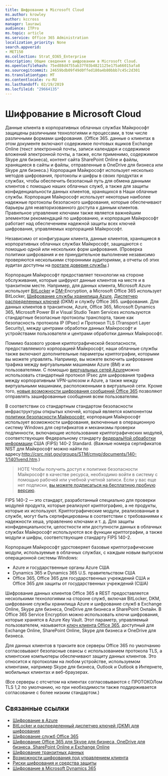 ```yaml
---
title: Шифрование в Microsoft Cloud
ms.author: krowley
author: kccross
manager: laurawi
audience: ITPro
ms.topic: article
ms.service: Office 365 Administration
localization_priority: None
search.appverid:
- MET150
ms.collection: Strat_O365_Enterprise
description: Общие сведения о шифровании в Microsoft Cloud.
ms.openlocfilehash: 75ed88d4755ab37f03b4821125e175a66015afa8
ms.sourcegitcommit: 24659bdb09f49d0ffed180a4b80bbb7c45c2d301
ms.translationtype: MT
ms.contentlocale: ru-RU
ms.lasthandoff: 02/19/2019
ms.locfileid: "29664135"
---
```

# <a name="encryption-in-the-microsoft-cloud"></a>Шифрование в Microsoft Cloud

Данные клиента в корпоративных облачных службах Майкрософт защищены различными технологиями и процессами, в том числе различными формами шифрования. (Office 365. данные о клиентах в этом документе включают содержимое почтовых ящиков Exchange Online (текст электронной почты, записи календаря и содержимое вложений электронной почты, а также, если применимо, содержимое Skype для бизнеса), контент сайта SharePoint Online и файлы, хранящиеся в сайты и файлы, отправленные в OneDrive для бизнеса или Skype для бизнеса.) Корпорация Майкрософт использует несколько методов шифрования, протоколы и шифры в своих продуктах и службах, чтобы обеспечить безопасный путь для обмена данными клиентов с помощью наших облачных служб, а также для защиты конфиденциальности данных клиентов, хранящихся в Наши облачные службы. Корпорация Майкрософт использует некоторые наиболее надежные протоколы безопасного шифрования, которые обеспечивают барьеры для неавторизованного доступа к данным клиентов. Правильное управление ключами также является важнейшим элементом рекомендаций по шифрованию, и корпорация Майкрософт работает над обеспечением надежной защиты всех ключей шифрования, управляемых корпорацией Майкрософт.

Независимо от конфигурации клиента, данные клиентов, хранящиеся в корпоративных облачных службах Майкрософт, защищаются с помощью одной или нескольких форм шифрования. (Проверка политики шифрования и ее принудительное выполнение независимо проверяются несколькими сторонними аудиториями, а отчеты об этих аудитах доступны на [портале доверия службы](https://aka.ms/stp).)

Корпорация Майкрософт предоставляет технологии на стороне обслуживания, которые шифруют данные клиентов на месте и в транзитном месте. Например, для данных клиента, Microsoft Azure использует [BitLocker](https://docs.microsoft.com/windows/device-security/bitlocker/bitlocker-overview) и [DM-](https://en.wikipedia.org/wiki/Dm-crypt)Encryption, а Microsoft Office 365 использует BitLocker, [Шифрование службы хранилища Azure](https://azure.microsoft.com/documentation/articles/storage-service-encryption/), [Диспетчер распределенных ключей](https://support.office.com/article/989ba10c-f73f-4efb-ad1b-af3322e5f376) (DKM) и службу Office 365. шифрования. Для данных клиентов в транзитном, Azure, Office 365, Microsoft Dynamics 365, Microsoft Power BI и Visual Studio Team Services используются стандартные безопасные протоколы транспорта, такие как безопасность протокола IP (IPsec) и Протокол TLS (Transport Layer Security), между центрами обработки данных Майкрософт и устройствами пользователя и центрами обработки данных Майкрософт.

Помимо базового уровня криптографической безопасности, предоставляемого корпорацией Майкрософт, наши облачные службы также включают дополнительные параметры криптографии, которыми вы можете управлять. Например, вы можете включить шифрование трафика между виртуальными машинами Azure (ВМ) и их пользователями. С помощью [виртуальных сетей Azure](https://azure.microsoft.com/services/virtual-network/)можно использовать стандартный протокол IPsec для шифрования трафика между корпоративным VPN-шлюзом и Azure, а также между виртуальными машинами, расположенными в виртуальной сети. Кроме того, [новые возможности шифрования сообщений Office 365](set-up-new-message-encryption-capabilities.md) позволяют отправлять зашифрованные сообщения всем пользователям.

В соответствии со стандартным стандартом безопасности инфраструктуры открытых ключей, который является компонентом [политики безопасности Майкрософт](https://servicetrust.microsoft.com/ViewPage/TrustDocuments?command=Download&downloadType=Document&downloadId=5868ecc8-50b7-4f91-b43f-640e2b99e86e&docTab=6d000410-c9e9-11e7-9a91-892aae8839ad_FAQ%20and%20White%20Papers), корпорация Майкрософт использует возможности шифрования, включенные в операционную систему Windows для сертификатов и механизмы проверки подлинности, включающие использование криптографических модулей, соответствующих Федеральному стандарту [федеральНой обработки информации](http://csrc.nist.gov/publications/PubsFIPS.html) США (FIPS) 140-2 Standard. (Важные номера сертификатов NIST для Майкрософт можно найти по адресу:http://csrc.nist.gov/groups/STM/cmvp/documents/140-1/1401vend.htm.)

> НОТЕ Чтобы получить доступ к политике безопасности Майкрософт в качестве ресурса, необходимо войти в систему с помощью рабочей или учебной учетной записи. Если у вас еще нет подписки, [вы можете подписаться на бесплатную пробную версию](https://servicetrust.microsoft.com/Home/TrialSubscriptions).

FIPS 140-2 — это стандарт, разработанный специально для проверки модулей продукта, которые реализуют криптографию, а не продукты, которые их используют. Криптографические модули, реализованные в службе, могут быть сертифицированы в соответствии с требованиями к надежности хеша, управлению ключами и т. д. Для защиты конфиденциальности, целостности или доступности данных в облачных службах Майкрософт используются все функции криптографии, а также модули и шифры, соответствующие стандарту FIPS 140-2.

Корпорация Майкрософт удостоверяет базовые криптографические модули, используемые в облачных службах, с каждым новым выпуском операционной системы Windows:
- Azure и государственные органы Azure США
- Dynamics 365 и Dynamics 365 U.S. правительством США
- Office 365, Office 365 для государственных учреждений США и Office 365 для защиты от государственных учреждений (США)

Шифрование данных клиентов Office 365 в REST предоставляется несколькими технологиями на стороне служб, включая BitLocker, DKM, шифрование службы хранилища Azure и шифрование служб в Exchange Online, Skype для бизнеса, OneDrive для бизнеса и SharePoint Онлайн. В Office 365 Service Encryption можно использовать ключи шифрования, которые хранятся в Azure Key Vault. Этот параметр, управляемый пользователем, называется [ключ клиента Office 365](https://support.office.com/article/f2cd475a-e592-46cf-80a3-1bfb0fa17697), доступный для Exchange Online, SharePoint Online, Skype для бизнеса и OneDrive для бизнеса.

Для данных клиентов в транзите все серверы Office 365 по умолчанию согласовывают безопасные сеансы с использованием протокола TLS, а клиентские компьютеры обеспечивают защиту данных клиентов.  Это относится к протоколам на любом устройстве, используемом клиентами, например Skype для бизнеса, Outlook и Outlook в Интернете, мобильных клиентах и веб-браузерах.

(Все серверы с отсчетом на клиентах согласовываются с ПРОТОКОЛом TLS 1,2 по умолчанию, но при необходимости также поддерживается согласование с более низким стандартом.)

## <a name="related-links"></a>Связанные ссылки

- [Шифрование в Azure](office-365-azure-encryption.md)
- [BitLocker и распределенный диспетчер ключей (DKM) для шифрования](office-365-bitlocker-and-distributed-key-manager-for-encryption.md)
- [Шифрование служб Office 365](office-365-service-encryption.md)
- [Шифрование Office 365 для Skype для бизнеса, OneDrive для бизнеса, SharePoint Online и Exchange Online](office-365-encryption-for-skype-onedrive-sharepoint-and-exchange.md)
- [Шифрование транзитных данных](office-365-encryption-for-data-in-transit.md)
- [Возможности шифрования под управлением клиента](office-365-customer-managed-encryption-features.md)
- [Риски шифрования и средства защиты](office-365-encryption-risks-and-protections.md)
- [Шифрование в Microsoft Dynamics 365](office-365-encryption-in-microsoft-dynamics-365.md)